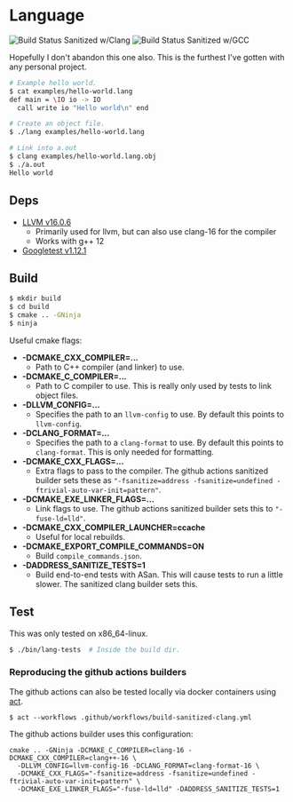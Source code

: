 # Language

![Build Status Sanitized w/Clang](https://github.com/PiJoules/lang/actions/workflows/build-sanitized-clang.yml/badge.svg)
![Build Status Sanitized w/GCC](https://github.com/PiJoules/lang/actions/workflows/build-sanitized-gcc.yml/badge.svg)

Hopefully I don't abandon this one also. This is the furthest I've gotten with
any personal project.

```sh
# Example hello world.
$ cat examples/hello-world.lang
def main = \IO io -> IO
  call write io "Hello world\n" end

# Create an object file.
$ ./lang examples/hello-world.lang

# Link into a.out
$ clang examples/hello-world.lang.obj
$ ./a.out
Hello world
```

## Deps

- [LLVM v16.0.6](https://github.com/llvm/llvm-project/releases/tag/llvmorg-16.0.6)
  - Primarily used for llvm, but can also use clang-16 for the compiler
  - Works with g++ 12
- [Googletest v1.12.1](https://github.com/google/googletest/releases/tag/release-1.12.1)

## Build

```sh
$ mkdir build
$ cd build
$ cmake .. -GNinja
$ ninja
```

Useful cmake flags:

- **-DCMAKE_CXX_COMPILER=...**
  - Path to C++ compiler (and linker) to use.
- **-DCMAKE_C_COMPILER=...**
  - Path to C compiler to use. This is really only used by tests to link object files.
- **-DLLVM_CONFIG=...**
  - Specifies the path to an `llvm-config` to use. By default this points to `llvm-config`.
- **-DCLANG_FORMAT=...**
  - Specifies the path to a `clang-format` to use. By
    default this points to `clang-format`. This is only needed for formatting.
- **-DCMAKE_CXX_FLAGS=...**
  - Extra flags to pass to the compiler. The github
    actions sanitized builder sets these as `"-fsanitize=address
    -fsanitize=undefined -ftrivial-auto-var-init=pattern"`.
- **-DCMAKE_EXE_LINKER_FLAGS=...**
  - Link flags to use. The github actions sanitized
    builder sets this to `"-fuse-ld=lld"`.
- **-DCMAKE_CXX_COMPILER_LAUNCHER=ccache**
  - Useful for local rebuilds.
- **-DCMAKE_EXPORT_COMPILE_COMMANDS=ON**
  - Build `compile_commands.json`.
- **-DADDRESS_SANITIZE_TESTS=1**
  - Build end-to-end tests with ASan. This will cause tests to run a little slower.
    The sanitized clang builder sets this.

## Test

This was only tested on x86_64-linux.

```sh
$ ./bin/lang-tests  # Inside the build dir.
```

### Reproducing the github actions builders

The github actions can also be tested locally via  docker containers using
[act](https://github.com/nektos/act).

```
$ act --workflows .github/workflows/build-sanitized-clang.yml
```

The github actions builder uses this configuration:

```
cmake .. -GNinja -DCMAKE_C_COMPILER=clang-16 -DCMAKE_CXX_COMPILER=clang++-16 \
  -DLLVM_CONFIG=llvm-config-16 -DCLANG_FORMAT=clang-format-16 \
  -DCMAKE_CXX_FLAGS="-fsanitize=address -fsanitize=undefined -ftrivial-auto-var-init=pattern" \
  -DCMAKE_EXE_LINKER_FLAGS="-fuse-ld=lld" -DADDRESS_SANITIZE_TESTS=1
```
